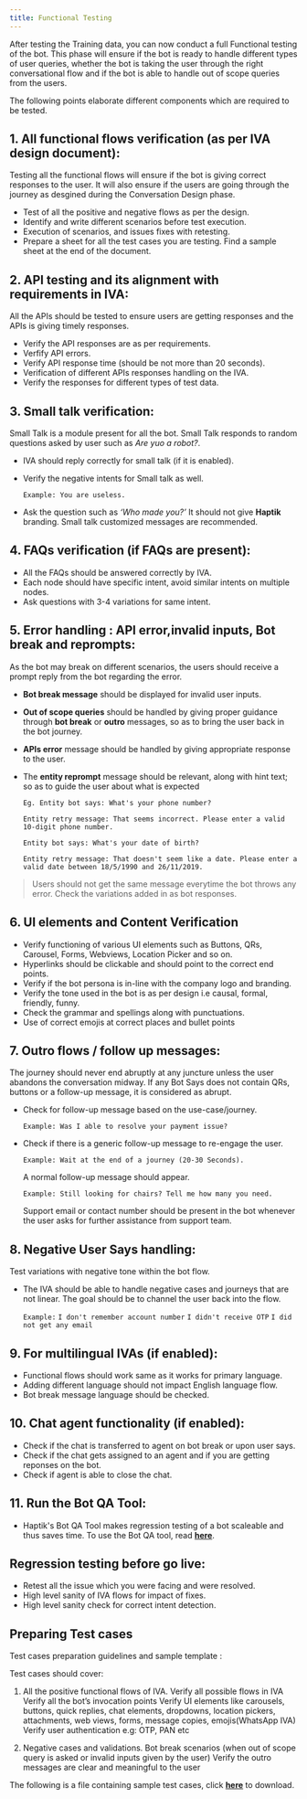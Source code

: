 ```yaml
---
title: Functional Testing
---
```


After testing the Training data, you can now conduct a full Functional testing of the bot. This phase will ensure if the bot is ready to handle different types of user queries, whether the bot is taking the user through the right conversational flow and if the bot is able to handle out of scope queries from the users.

The following points elaborate different components which are required to be tested.

## 1. All functional flows verification (as per IVA design document):

Testing all the functional flows will ensure if the bot is giving correct responses to the user. It will also ensure if the users are going through the journey as desgined during the Conversation Design phase.

* Test of all the positive and negative flows as per the design.
* Identify and write different scenarios before test execution.
* Execution of scenarios, and issues fixes with retesting.
* Prepare a sheet for all the test cases you are testing. Find a sample sheet at the end of the document.

## 2. API testing and its alignment with requirements in IVA:

All the APIs should be tested to ensure users are getting responses and the APIs is giving timely responses.

* Verify the API responses are as per requirements.
* Verfify API errors.
* Verify API response time (should be not more than 20 seconds).
* Verification of different APIs responses handling on the IVA.
* Verify the responses for different types of test data.

## 3. Small talk verification:

Small Talk is a module present for all the bot. Small Talk responds to random questions asked by user such as _Are yuo a robot?_.

* IVA should reply correctly for small talk (if it is enabled).
* Verify the negative intents for Small talk as well. 
  
  `Example: You are useless.`
  
* Ask the question such as _‘Who made you?’_ It should not give **Haptik** branding. Small talk customized messages are recommended.

## 4. FAQs verification (if FAQs are present):

* All the FAQs should be answered correctly by IVA.
* Each node should have specific intent, avoid similar intents on multiple nodes.
* Ask questions with 3-4 variations for same intent.

## 5. Error handling : API error,invalid inputs, Bot break and reprompts:

As the bot may break on different scenarios, the users should receive a prompt reply from the bot regarding the error.

* **Bot break message** should be displayed for invalid user inputs.
* **Out of scope queries** should be handled by giving proper guidance through **bot break** or **outro** messages, so as to bring the user back in the bot journey.
* **APIs error** message should be handled by giving appropriate response to the user.
* The **entity reprompt** message should be relevant, along with hint text; so as to guide the user about what is expected

  `Eg. Entity bot says: What's your phone number?`
  
  `Entity retry message: That seems incorrect. Please enter a valid 10-digit phone number.`

  `Entity bot says: What's your date of birth?`
  
  `Entity retry message: That doesn't seem like a date. Please enter a valid date between 18/5/1990 and 26/11/2019.`
  
> Users should not get the same message everytime the bot throws any error. Check the variations added in as bot responses.

## 6. UI elements and Content Verification

* Verify functioning of various UI elements such as Buttons, QRs, Carousel, Forms, Webviews, Location Picker and so on.
* Hyperlinks should be clickable and should point to the correct end points.
* Verify if the bot persona is in-line with the company logo and branding.
* Verify the tone used in the bot is as per design i.e causal, formal, friendly, funny.
* Check the grammar and spellings along with punctuations.
* Use of correct emojis at correct places and bullet points

## 7. Outro flows / follow up messages: 

The journey should never end abruptly at any juncture unless the user abandons the conversation midway. If any Bot Says does not contain QRs, buttons or a follow-up message, it is considered as abrupt.

* Check for follow-up message based on the use-case/journey.
  
  `Example: Was I able to resolve your payment issue?`
  
* Check if there is a generic follow-up message to re-engage the user.

  `Example: Wait at the end of a journey (20-30 Seconds). `
  
  A normal follow-up message should appear.
  
  `Example: Still looking for chairs? Tell me how many you need.`
  
  Support email or contact number should be present in the bot whenever the user asks for further assistance from support team.

## 8. Negative User Says handling: 

Test variations with negative tone within the bot flow.

* The IVA should be able to handle negative cases and journeys that are not linear.
  The goal should be to channel the user back into the flow.
  
  `Example:`
  `I don't remember account number`
  `I didn't receive OTP`
  `I did not get any email`

## 9. For multilingual IVAs (if enabled):

- Functional flows should work same as it works for primary language.
- Adding different language should not impact English language flow.
- Bot break message language should be checked.

## 10. Chat agent functionality (if enabled): 

* Check if the chat is transferred to agent on bot break or upon user says.
* Check if the chat gets assigned to an agent and if you are getting reponses on the bot.
* Check if agent is able to close the chat.

## 11. Run the Bot QA Tool:

* Haptik's Bot QA Tool makes regression testing of a bot scaleable and thus saves time. To use the Bot QA tool, read [**here**](https://docs.haptik.ai/bot-builder/basic/bot-qa-tool).

## Regression testing before go live:

* Retest all the issue which you were facing and were resolved.
* High level sanity of IVA flows for impact of fixes.
* High level sanity check for correct intent detection.

## Preparing Test cases

Test cases preparation guidelines and sample template :

Test cases should cover:

1. All the positive functional flows of IVA. 
Verify all possible flows in IVA 
Verify all the bot’s invocation points
Verify UI elements like carousels, buttons, quick replies, chat elements, dropdowns, location pickers, attachments, web views, forms, message copies, emojis(WhatsApp IVA)
Verify user authentication e.g: OTP, PAN etc

2. Negative cases and validations. 
Bot break scenarios (when out of scope query is asked or invalid inputs given by the user)
Verify the outro messages are clear and meaningful to the user

The following is a file containing sample test cases, click [**here**](https://github.com/hellohaptik/docs_haptik/files/6292796/Test.cases.Template._.Dummy.ISP.IVA.pdf) to download.
